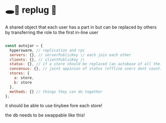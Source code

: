 # 🕳🥊 replug 🔌
A shared object that each user has a part in but can be replaced by others by transferring the role to the first in-line user

```js

const autojar = {
  hyperswarm, // replication and rpc
  servers: {}, // serverPublicKey \/ each join each other
  clients: {}, // clientPublicKey /\
  status: {}, // if a store should be replaced (an autobase of all the users who have ever had roles)
  concensus: {}, // joint oppinion of status (offline users dont count) another autobase
  stores: {
    a: store,
    b: store
  },
  methods: {} // things they can do together
};
```

it should be able to use tinybee fore each store!

the db needs to be swappable like this!
